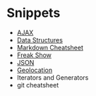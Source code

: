 # Snippets

- [AJAX](./ajax/README.md)
- [Data Structures](./Data%20Structures/README.md)
- [Markdown Cheatsheet](./markdownCheatSheet.md)
- [Freak Show](./freakshow.js)
- [JSON](./myJSON.js)
- [Geolocation](./geolocation.html)
- Iterators and Generators
- git cheatsheet